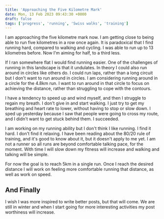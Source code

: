 ```yaml
---
title: 'Approaching the Five Kilometre Mark'
date: Mon, 13 Feb 2023 09:43:30 +0000
draft: false
tags: ['progress', 'running', 'Swiss walks', 'training']
---
```


I am approaching the five kilometre mark now. I am getting close to being able to run five kilometres in a row once again. It is paradoxical that I find running hard, compared to walking and cycling. I was able to run up to 13 kilometres before. Now I'm aiming for half, to a third less.

If I ran somewhere flat I would find running easier. One of the challenges of running in this landscape is that it undulates. In theory I could also run around in circles like others do. I could run laps, rather than a long circuit but I don't want to run around in circles. I am considering running around in a circle for the 4.8km run. I want to run around in that circle to focus on achieving the distance, rather than struggling to cope with the contours.

I have a tendency to speed up and wind myself, and then I struggle to regain my breath. I don't give in and start walking. I just try to get my breathing and heart rate to lower, without having to stop or slow down. I sped up yesterday because I saw that people were going to cross my route, and I didn't want to get stuck behind them. I succeeded.

I am working on my running ability but I don't think I like running. I find it hard. I don't find it relaxing. I have been reading about the 80/20 rule of training, and it's good to know about it, but it doesn't apply to me yet. I am not a runner so all runs are beyond comfortable talking pace, for the moment. With time I will slow down my fitness will increase and walking and talking will be simple.

For now the goal is to reach 5km in a single run. Once I reach the desired distance I will work on feeling more comfortable running that distance, as well as work on speed.

And Finally
-----------

I wish I was more inspired to write better posts, but that will come. We are still in winter and when I start going for more interesting activities my post worthiness will increase.